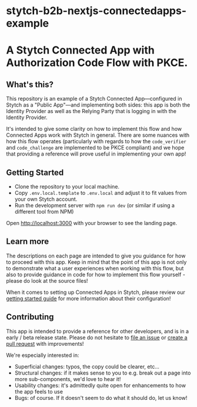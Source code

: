 # stytch-b2b-nextjs-connectedapps-example

A Stytch Connected App with Authorization Code Flow with PKCE.
=======

## What's this?

This repository is an example of a Stytch Connected App&mdash;configured in Stytch as a "Public App"&mdash;and implementing both sides: this app is both the Identity Provider as well as the Relying Party that is logging in with the Identity Provider.

It's intended to give some clarity on how to implement this flow and how Connected Apps work with Stytch in general. There are some nuances with how this flow operates (particularly with regards to how the `code_verifier` and `code_challenge` are implemented to be PKCE compliant) and we hope that providing a reference will prove useful in implementing your own app!

## Getting Started

* Clone the repository to your local machine.
* Copy `.env.local.template` to `.env.local` and adjust it to fit values from your own Stytch account.
* Run the development server with `npm run dev` (or similar if using a different tool from NPM)

Open [http://localhost:3000](http://localhost:3000) with your browser to see the landing page.

## Learn more

The descriptions on each page are intended to give you guidance for how to proceed with this app. Keep in mind that the point of this app is not only to demonstrate what a user experiences when working with this flow, but also to provide guidance in code for how to implement this flow yourself - please do look at the source files!

When it comes to setting up Connected Apps in Stytch, please review our [getting started guide](https://stytch.com/docs/b2b/guides/connected-apps/getting-started) for more information about their configuration!

## Contributing

This app is intended to provide a reference for other developers, and is in a early / beta release state. Please do not hesitate to [file an issue](https://github.com/stytchauth/stytch-b2b-nextjs-connectedapps-example/issues) or [create a pull request](https://github.com/stytchauth/stytch-b2b-nextjs-connectedapps-example/pulls) with improvements!

We're especially interested in:
* Superficial changes: typos, the copy could be clearer, etc...
* Structural changes: if it makes sense to you to e.g. break out a page into more sub-components, we'd love to hear it!
* Usability changes: it's admittedly quite open for enhancements to how the app feels to use
* Bugs: of course. If it doesn't seem to do what it should do, let us know!

